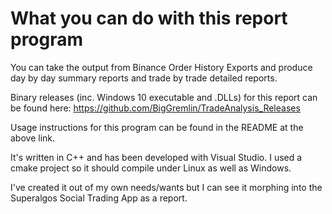 # What you can do with this report program

You can take the output from Binance Order History Exports and produce day by day summary reports and trade by trade detailed reports.

Binary releases (inc. Windows 10 executable and .DLLs) for this report can be found here:
https://github.com/BigGremlin/TradeAnalysis_Releases

Usage instructions for this program can be found in the README at the above link.

It's written in C++ and has been developed with Visual Studio. I used a cmake project so it should compile under Linux as well as Windows.

I've created it out of my own needs/wants but I can see it morphing into the Superalgos Social Trading App as a report.

